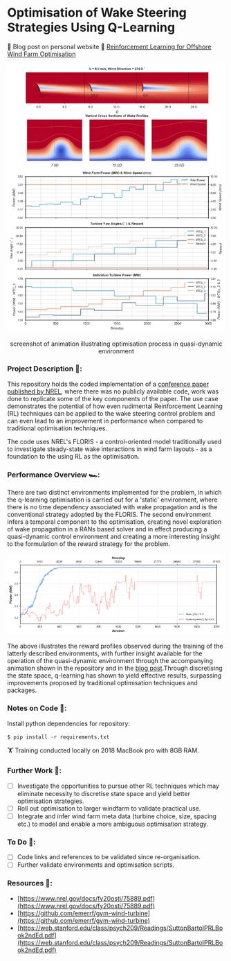 # Optimisation of Wake Steering Strategies Using Q-Learning 
:rocket: Blog post on personal website :link: [Reinforcement Learning for Offshore Wind Farm Optimisation](https://richardfindlay.co.uk/reinforcement-learning-for-offshore-wind-farm-optimisation-1)

<!-- ![til](./visualisations/floris_animation_screenshot.jpg) -->
<p align="center">
  <img src="https://github.com/RichardFindlay/wind-farm-wake-steering-optimisation-with-rl/blob/main/visualisations/floris_animation_screenshot.jpg" />
</p>
<p align="center">
	screenshot of animation illustrating optimisation process in quasi-dynamic environment
</p>


### Project Description :open_book::
This repository holds the coded implementation of a [conference paper published by NREL](https://www.nrel.gov/docs/fy20osti/75889.pdf), where there was no publicly available code, work was done to replicate some of the key components of the paper. The use case demonstrates the potential of how even rudimental Reinforcement Learning (RL) techniques can be applied to the wake steering control problem and can even lead to an improvement in performance when compared to traditional optimisation techniques. 

The code uses NREL's FLORIS - a control-oriented model traditionally used to investigate steady-state wake interactions in wind farm layouts - as a foundation to the using RL as the optimisation.

### Performance Overview :racing_car::
There are two distinct environments implemented for the problem, in which the q-learning optimisation is carried out for a 'static' environment, where there is no time dependency associated with wake propagation and is the conventional strategy adopted by the FLORIS. The second environment infers a temporal component to the optimisation, creating novel exploration of wake propagation in a RANs based solver and in effect producing a quasi-dynamic control environment and creating a more interesting insight to the formulation of the reward strategy for the problem.

![til](./visualisations/q_learning_training_static_vs_dynamic_markup.png)

The above illustrates the reward profiles observed during the training of the latterly described environments, with further insight available for the operation of the quasi-dynamic environment through the accompanying animation shown in the repository and in the [blog post](https://richardfindlay.co.uk/reinforcement-learning-for-offshore-wind-farm-optimisation-1).Through discretising the state space, q-learning has shown to yield effective results, surpassing improvements proposed by traditional optimisation techniques and packages.

### Notes on Code :notebook::
Install python dependencies for repository:
```
$ pip install -r requirements.txt
```

:weight_lifting: Training conducted locally on 2018 MacBook pro with 8GB RAM.

###  Further Work :telescope:: 
- [ ] Investigate the opportunities to pursue other RL techniques which may eliminate necessity to discretise state space and yield better optimisation strategies.
- [ ] Roll out optimisation to larger windfarm to validate practical use.
- [ ] Integrate and infer wind farm meta data (turbine choice, size, spacing etc.) to model and enable a more ambiguous optimisation strategy.

### To Do :test_tube:: 
- [ ] Code links and references to be validated since re-organisation.
- [ ] Further validate environments and optimisation scripts.

### Resources :gem:: 
+ [https://www.nrel.gov/docs/fy20osti/75889.pdf](https://www.nrel.gov/docs/fy20osti/75889.pdf)
+ [https://github.com/emerrf/gym-wind-turbine](https://github.com/emerrf/gym-wind-turbine)
+ [https://web.stanford.edu/class/psych209/Readings/SuttonBartoIPRLBook2ndEd.pdf](https://web.stanford.edu/class/psych209/Readings/SuttonBartoIPRLBook2ndEd.pdf)
